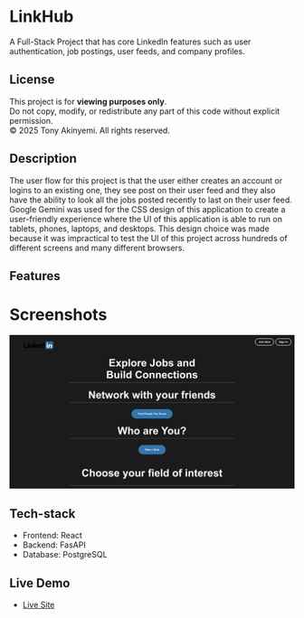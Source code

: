 # LinkHub
A Full-Stack Project that has core LinkedIn features such as user authentication, job postings, user feeds, and company profiles.
## License
This project is for **viewing purposes only**.  
Do not copy, modify, or redistribute any part of this code without explicit permission.  
© 2025 Tony Akinyemi. All rights reserved.


## Description
The user flow for this project is that the user either creates an account or logins to an existing one, they see post on their user feed and they also have the ability to look all the jobs posted recently to last on their user feed. Google Gemini was used for the CSS design of this application to create a user-friendly experience where the UI of this application is able to run on tablets, phones, laptops, and desktops. This design choice was made because it was impractical to test the UI of this project across hundreds of different screens and many different browsers.

## Features

# Screenshots
![Home Page](assets/Screen-shot-home.png)



## Tech-stack
- Frontend: React
- Backend: FasAPI
- Database: PostgreSQL


## Live Demo
- [Live Site](https://delicate-starburst-7bb860.netlify.app/)

